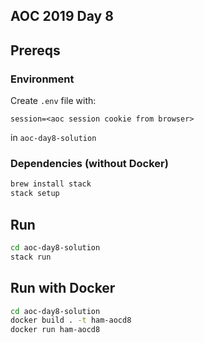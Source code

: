 ## AOC 2019 Day 8

## Prereqs

### Environment
Create `.env` file with:

```
session=<aoc session cookie from browser>
```

in `aoc-day8-solution`

### Dependencies (without Docker)

```bash
brew install stack
stack setup
```

## Run

```bash
cd aoc-day8-solution
stack run
```

## Run with Docker

```bash
cd aoc-day8-solution
docker build . -t ham-aocd8
docker run ham-aocd8
```